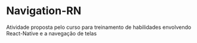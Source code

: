 # Navigation-RN
Atividade proposta pelo curso para treinamento de habilidades envolvendo React-Native e a navegação de telas
